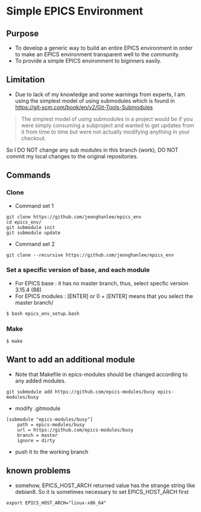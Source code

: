 Simple EPICS Environment
=================

## Purpose

* To develop a generic way to build an entire EPICS environment in order to make an EPICS environment transparent well to the community.
* To provide a simple EPICS environment to biginners easily. 

## Limitation
* Due to lack of my knowledge and some warnings from experts, I am using the simplest model of using submodules which is found in https://git-scm.com/book/en/v2/Git-Tools-Submodules


> The simplest model of using submodules in a project would be if you were simply consuming a subproject and wanted to get updates from it from time to time but were not actually modifying anything in your checkout.

  So I DO NOT change any sub modules in this branch (work), DO NOT commit my local changes to the original repositories. 



## Commands


### Clone

* Command set 1
```
git clone https://github.com/jeonghanlee/epics_env
cd epics_env/
git submodule init
git submodule update
```

* Command set 2
```
git clone --recursive https://github.com/jeonghanlee/epics_env
```

### Set a specific version of base, and each module
* For EPICS base : it has no master branch, thus, select specfic version 3.15.4 (88)
* For EPICS modules : [ENTER] or 0 + [ENTER] means that you select the master branch/
```
$ bash epics_env_setup.bash 
```

### Make
```
$ make
```

## Want to add an additional module
* Note that Makefile in epics-modules should be changed according to any added modules. 

```
git submodule add https://github.com/epics-modules/busy epics-modules/busy
```

* modify .gitmodule
```
[submodule "epics-modules/busy"]
	path = epics-modules/busy
	url = https://github.com/epics-modules/busy
	branch = master
	ignore = dirty
```

* push it to the working branch


## known problems

* somehow, EPICS_HOST_ARCH returned value has the strange string like debian8. So it is sometimes necessary to set EPICS_HOST_ARCH first
```
export EPICS_HOST_ARCH="linux-x86_64"
```
